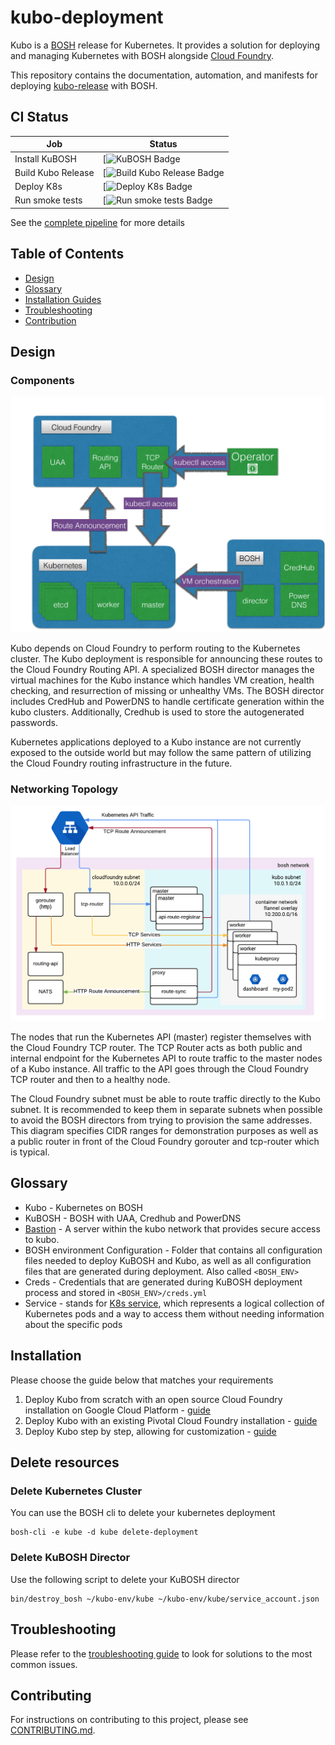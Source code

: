 # kubo-deployment

Kubo is a [BOSH](https://bosh.io/) release for Kubernetes. It provides a solution for deploying and managing Kubernetes with BOSH alongside [Cloud Foundry](https://cloudfoundry.org). 

This repository contains the documentation, automation, and manifests for deploying [kubo-release](https://github.com/pivotal-cf-experimental/kubo-release) with BOSH.

## CI Status
| Job | Status |
|---------|--------|
| Install KuBOSH | [![KuBOSH Badge](https://ci.kubo.sh/teams/main/pipelines/kubo-deployment/jobs/install-bosh) |
| Build Kubo Release | [![Build Kubo Release Badge](https://ci.kubo.sh/teams/main/pipelines/kubo-deployment/jobs/build-kubo-release) |
| Deploy K8s | [![Deploy K8s Badge](https://ci.kubo.sh/teams/main/pipelines/kubo-deployment/jobs/deploy-k8s) |
| Run smoke tests | [![Run smoke tests Badge](https://ci.kubo.sh/teams/main/pipelines/kubo-deployment/jobs/deploy-workload) |

See the [complete pipeline](https://ci.kubo.sh/teams/main/pipelines/kubo-deployment) for more details

## Table of Contents

- [Design](#design)
- [Glossary](#glossary)
- [Installation Guides](#installation)
- [Troubleshooting](#troubleshooting)
- [Contribution](#contributing)

## Design

### Components

![Components of Kubo](docs/images/kubo-components.png)

Kubo depends on Cloud Foundry to perform routing to the Kubernetes cluster. The Kubo deployment is responsible for announcing these routes to the Cloud Foundry Routing API. A specialized BOSH director manages the virtual machines for the Kubo instance which handles VM creation, health checking, and resurrection of missing or unhealthy VMs. The BOSH director includes CredHub and PowerDNS to handle certificate generation within the kubo clusters. Additionally, Credhub is used to store the autogenerated passwords.

Kubernetes applications deployed to a Kubo instance are not currently exposed to the outside world but may follow the same pattern of utilizing the Cloud Foundry routing infrastructure in the future.

### Networking Topology

![Diagram describing how traffic is routed to Kubo](docs/images/kubo-network.png)

The nodes that run the Kubernetes API (master) register themselves with the Cloud Foundry TCP router. The TCP Router acts as both public and internal endpoint for the Kubernetes API to route traffic to the master nodes of a Kubo instance. All traffic to the API goes through the Cloud Foundry TCP router and then to a healthy node. 

The Cloud Foundry subnet must be able to route traffic directly to the Kubo subnet. It is recommended to keep them in separate subnets when possible to avoid the BOSH directors from trying to provision the same addresses. This diagram specifies CIDR ranges for demonstration purposes as well as a public router in front of the Cloud Foundry gorouter and tcp-router which is typical.

## Glossary

- Kubo - Kubernetes on BOSH
- KuBOSH - BOSH with UAA, Credhub and PowerDNS
- [Bastion](https://en.wikipedia.org/wiki/Jump_server) - A server within the kubo network that provides secure access to kubo.
- BOSH environment Configuration - Folder that contains all configuration files needed to deploy KuBOSH and Kubo, as well as all 
  configuration files that are generated during deployment. Also called `<BOSH_ENV>`
- Creds - Credentials that are generated during KuBOSH deployment process and stored in `<BOSH_ENV>/creds.yml`
- Service - stands for [K8s service](https://kubernetes.io/docs/user-guide/services), which represents a logical collection 
  of Kubernetes pods and a way to access them without needing information about the specific pods

## Installation

Please choose the guide below that matches your requirements

1. Deploy Kubo from scratch with an open source Cloud Foundry installation on Google Cloud Platform - [guide](docs/guides/gcp-oss-cf)
1. Deploy Kubo with an existing Pivotal Cloud Foundry installation - [guide](docs/guides/gcp-pcf)
1. Deploy Kubo step by step, allowing for customization - [guide](docs/guides/customized-installation.md)

## Delete resources

### Delete Kubernetes Cluster

You can use the BOSH cli to delete your kubernetes deployment

```
bosh-cli -e kube -d kube delete-deployment
```

### Delete KuBOSH Director

Use the following script to delete your KuBOSH director

```
bin/destroy_bosh ~/kubo-env/kube ~/kubo-env/kube/service_account.json
```

## Troubleshooting

Please refer to the [troubleshooting guide](docs/troubleshooting.md) to look for solutions to the most common issues. 

## Contributing

For instructions on contributing to this project, please see [CONTRIBUTING.md](CONTRIBUTING.md).

